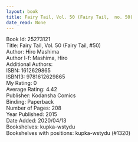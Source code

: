 ```yaml
---
layout: book
title: Fairy Tail, Vol. 50 (Fairy Tail,  no. 50)
date_read: None
---
```


Book Id: 25273121<br />
Title: Fairy Tail, Vol. 50 (Fairy Tail, #50)<br />
Author: Hiro Mashima<br />
Author l-f: Mashima, Hiro<br />
Additional Authors: <br />
ISBN: 1612629865<br />
ISBN13: 9781612629865<br />
My Rating: 0<br />
Average Rating: 4.42<br />
Publisher: Kodansha Comics<br />
Binding: Paperback<br />
Number of Pages: 208<br />
Year Published: 2015<br />
Date Added: 2020/04/13<br />
Bookshelves: kupka-wstydu<br />
Bookshelves with positions: kupka-wstydu (#1320)<br />

